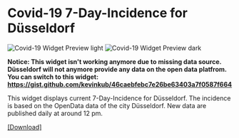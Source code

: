 # Covid-19 7-Day-Incidence for Düsseldorf
![Covid-19 Widget Preview light](https://raw.githubusercontent.com/ThisIsBenny/iOS-Widgets/main/Covid-19/previewLight.jpeg)
![Covid-19 Widget Preview dark](https://raw.githubusercontent.com/ThisIsBenny/iOS-Widgets/main/Covid-19/previewDark.jpeg)

**Notice: This widget isn't working anymore due to missing data source. Düsseldorf will not anymore provide any data on the open data platfrom. You can switch to this widget: https://gist.github.com/kevinkub/46caebfebc7e26be63403a7f0587f664**

This widget displays current 7-Day-Incidence for Düsseldorf. The incidence is based on the OpenData data of the city Düsseldorf. New data are published daily at around 12 pm.

[[Download]](https://raw.githubusercontent.com/ThisIsBenny/iOS-Widgets/main/Covid-19/Covid-19.js)
